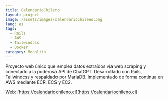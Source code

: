 ```yaml
---
title: CalendarioChileno
layout: project
image: /assets/images/calendariochileno.png
lang: es
tags:
  - Rails
  - AWS
  - Tailwindcss
  - Docker
category: Monolith
---
```

Proyecto web único que emplea datos extraídos vía web scraping y conectado a la poderosa API de ChatGPT. Desarrollado con Rails, Tailwindcss y respaldado por MariaDB. Implementado de forma continua en AWS mediante ECR, ECS y EC2.

Web: [https://calendariochileno.cl](https://calendariochileno.cl)

